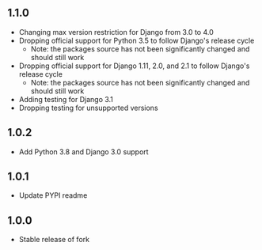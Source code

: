 ## 1.1.0

* Changing max version restriction for Django from 3.0 to 4.0
* Dropping official support for Python 3.5 to follow Django's release cycle
    * Note: the packages source has not been significantly changed and should still work
* Dropping official support for Django 1.11, 2.0, and 2.1 to follow Django's release cycle
    * Note: the packages source has not been significantly changed and should still work
* Adding testing for Django 3.1
* Dropping testing for unsupported versions

## 1.0.2

* Add Python 3.8 and Django 3.0 support

## 1.0.1

* Update PYPI readme

## 1.0.0

* Stable release of fork